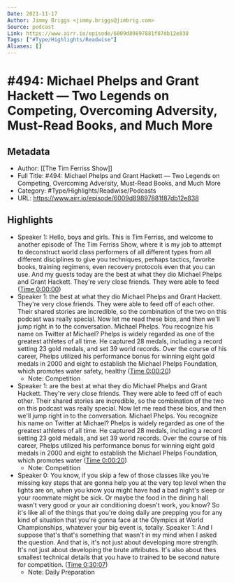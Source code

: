 ```yaml
---
Date: 2021-11-17
Author: Jimmy Briggs <jimmy.briggs@jimbrig.com>
Source: podcast
Link: https://www.airr.io/episode/6009d89897881f87db12e838
Tags: ["#Type/Highlights/Readwise"]
Aliases: []
---
```

# #494: Michael Phelps and Grant Hackett — Two Legends on Competing, Overcoming Adversity, Must-Read Books, and Much More

## Metadata
- Author: [[The Tim Ferriss Show]]
- Full Title: #494: Michael Phelps and Grant Hackett — Two Legends on Competing, Overcoming Adversity, Must-Read Books, and Much More
- Category: #Type/Highlights/Readwise/Podcasts
- URL: https://www.airr.io/episode/6009d89897881f87db12e838

## Highlights
- Speaker 1: Hello, boys and girls. This is Tim Ferriss, and welcome to another episode of The Tim Ferriss Show, where it is my job to attempt to deconstruct world class performers of all different types from all different disciplines to give you techniques, perhaps tactics, favorite books, training regimens, even recovery protocols even that you can use. And my guests today are the best at what they dio Michael Phelps and Grant Hackett. They're very close friends. They were able to feed ([Time 0:00:00](https://www.airr.io/quote/600fbbf2be596551aedab446))
- Speaker 1: the best at what they dio Michael Phelps and Grant Hackett. They're very close friends. They were able to feed off of each other. Their shared stories are incredible, so the combination of the two on this podcast was really special. Now let me read these bios, and then we'll jump right in to the conversation. Michael Phelps. You recognize his name on Twitter at Michael? Phelps is widely regarded as one of the greatest athletes of all time. He captured 28 medals, including a record setting 23 gold medals, and set 39 world records. Over the course of his career, Phelps utilized his performance bonus for winning eight gold medals in 2000 and eight to establish the Michael Phelps Foundation, which promotes water safety, healthy ([Time 0:00:20](https://www.airr.io/quote/600db0a0753aea756b1d53f4))
    - Note: Competition
- Speaker 1: are the best at what they dio Michael Phelps and Grant Hackett. They're very close friends. They were able to feed off of each other. Their shared stories are incredible, so the combination of the two on this podcast was really special. Now let me read these bios, and then we'll jump right in to the conversation. Michael Phelps. You recognize his name on Twitter at Michael? Phelps is widely regarded as one of the greatest athletes of all time. He captured 28 medals, including a record setting 23 gold medals, and set 39 world records. Over the course of his career, Phelps utilized his performance bonus for winning eight gold medals in 2000 and eight to establish the Michael Phelps Foundation, which promotes water ([Time 0:00:20](https://www.airr.io/quote/600fcfeabe5965242adab5f0))
    - Note: Competition
- Speaker 0: You know, if you skip a few of those classes like you're missing key steps that are gonna help you at the very top level when the lights are on, when you know you might have had a bad night's sleep or your roommate might be sick. Or maybe the food in the dining hall wasn't very good or your air conditioning doesn't work, you know? So it's like all of the things that you're doing daily are prepping you for any kind of situation that you're gonna face at the Olympics at World Championships, whatever your big event is, totally. 
  Speaker 1: And I suppose that's that's something that wasn't in my mind when I asked the question. And that is, it's not just about developing more strength. It's not just about developing the brute attributes. It's also about thes smallest technical details that you have to trained to be second nature for competition. ([Time 0:30:07](https://www.airr.io/quote/60123f58c9f3ab58a5f39cf5))
    - Note: Daily Preparation
